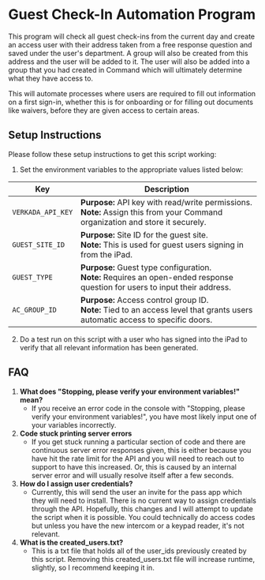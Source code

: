 # Guest Check-In Automation Program

This program will check all guest check-ins from the current day and create an access user with their address taken from a free response question and saved under the user's department. A group will also be created from this address and the user will be added to it. The user will also be added into a group that you had created in Command which will ultimately determine what they have access to.

This will automate processes where users are required to fill out information on a first sign-in, whether this is for onboarding or for filling out documents like waivers, before they are given access to certain areas.

## Setup Instructions

Please follow these setup instructions to get this script working:

1. Set the environment variables to the appropriate values listed below:

| Key              | Description                                                                                                                                                                     |
|------------------|---------------------------------------------------------------------------------------------------------------------------------------------------------------------------------|
| `VERKADA_API_KEY` | **Purpose:** API key with read/write permissions.<br>**Note:** Assign this from your Command organization and store it securely.                                                  |
| `GUEST_SITE_ID`   | **Purpose:** Site ID for the guest site.<br>**Note:** This is used for guest users signing in from the iPad.                                                                      |
| `GUEST_TYPE`      | **Purpose:** Guest type configuration.<br>**Note:** Requires an open-ended response question for users to input their address.                                                     |
| `AC_GROUP_ID`     | **Purpose:** Access control group ID.<br>**Note:** Tied to an access level that grants users automatic access to specific doors.                                                     |

2. Do a test run on this script with a user who has signed into the iPad to verify that all relevant information has been generated.

## FAQ

1. **What does "Stopping, please verify your environment variables!" mean?**
    - If you receive an error code in the console with "Stopping, please verify your environment variables!", you have most likely input one of your variables incorrectly.
2. **Code stuck printing server errors**
    - If you get stuck running a particular section of code and there are continuous server error responses given, this is either because you have hit the rate limit for the API and you will need to reach out to support to have this increased. Or, this is caused by an internal server error and will usually resolve itself after a few seconds.
3. **How do I assign user credentials?**
    - Currently, this will send the user an invite for the pass app which they will need to install. There is no current way to assign credentials through the API. Hopefully, this changes and I will attempt to update the script when it is possible. You could technically do access codes but unless you have the new intercom or a keypad reader, it's not relevant.
4. **What is the created_users.txt?**
    - This is a txt file that holds all of the user_ids previously created by this script. Removing this created_users.txt file will increase runtime, slightly, so I recommend keeping it in.
